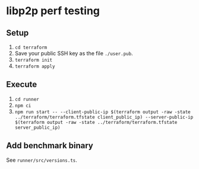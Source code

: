 # libp2p perf testing

## Setup

1. `cd terraform`
2. Save your public SSH key as the file `./user.pub`.
3. `terraform init`
4. `terraform apply`

## Execute

1. `cd runner`
2. `npm ci`
3. `npm run start -- --client-public-ip $(terraform output -raw -state ../terraform/terraform.tfstate client_public_ip) --server-public-ip $(terraform output -raw -state ../terraform/terraform.tfstate server_public_ip)`

## Add benchmark binary

See `runner/src/versions.ts`.
